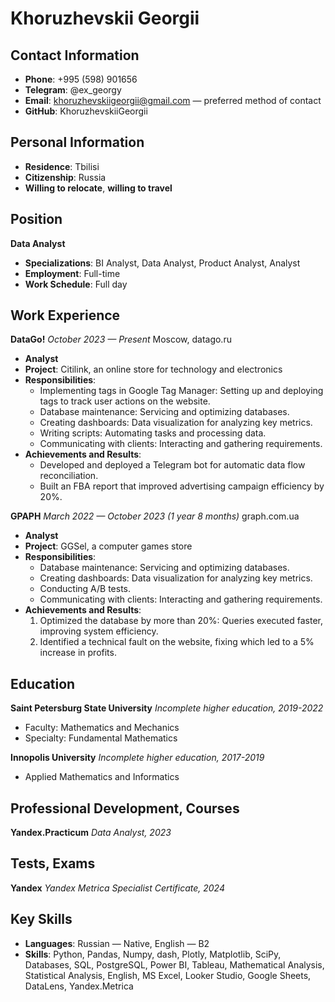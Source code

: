 # Khoruzhevskii Georgii

## Contact Information
- **Phone**: +995 (598) 901656
- **Telegram**: @ex_georgy
- **Email**: khoruzhevskiigeorgii@gmail.com — preferred method of contact
- **GitHub**: KhoruzhevskiiGeorgii

## Personal Information
- **Residence**: Tbilisi
- **Citizenship**: Russia
- **Willing to relocate**, **willing to travel**

## Position
**Data Analyst**
- **Specializations**: BI Analyst, Data Analyst, Product Analyst, Analyst
- **Employment**: Full-time
- **Work Schedule**: Full day

## Work Experience
**DataGo!**
_October 2023 — Present_
Moscow, datago.ru
- **Analyst**
- **Project**: Citilink, an online store for technology and electronics
- **Responsibilities**:
  - Implementing tags in Google Tag Manager: Setting up and deploying tags to track user actions on the website.
  - Database maintenance: Servicing and optimizing databases.
  - Creating dashboards: Data visualization for analyzing key metrics.
  - Writing scripts: Automating tasks and processing data.
  - Communicating with clients: Interacting and gathering requirements.
- **Achievements and Results**:
  - Developed and deployed a Telegram bot for automatic data flow reconciliation.
  - Built an FBA report that improved advertising campaign efficiency by 20%.
     
**GPAPH**
_March 2022 — October 2023 (1 year 8 months)_
graph.com.ua
- **Analyst**
- **Project**: GGSel, a computer games store
- **Responsibilities**:
  - Database maintenance: Servicing and optimizing databases.
  - Creating dashboards: Data visualization for analyzing key metrics.
  - Conducting A/B tests.
  - Communicating with clients: Interacting and gathering requirements.
- **Achievements and Results**:
  1. Optimized the database by more than 20%: Queries executed faster, improving system efficiency.
  2. Identified a technical fault on the website, fixing which led to a 5% increase in profits.

## Education
**Saint Petersburg State University**
_Incomplete higher education, 2019-2022_
- Faculty: Mathematics and Mechanics
- Specialty: Fundamental Mathematics

**Innopolis University**
_Incomplete higher education, 2017-2019_
- Applied Mathematics and Informatics

## Professional Development, Courses
**Yandex.Practicum**
_Data Analyst, 2023_

## Tests, Exams
**Yandex**
_Yandex Metrica Specialist Certificate, 2024_

## Key Skills
- **Languages**: Russian — Native, English — B2
- **Skills**: Python, Pandas, Numpy, dash, Plotly, Matplotlib, SciPy, Databases, SQL, PostgreSQL, Power BI, Tableau, Mathematical Analysis, Statistical Analysis, English, MS Excel, Looker Studio, Google Sheets, DataLens, Yandex.Metrica
